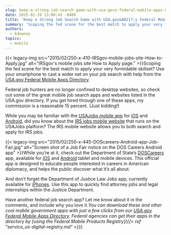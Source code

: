 ```yaml
---
slug: keep-a-strong-job-search-game-with-usa-govs-federal-mobile-apps-directory
date: 2015-02-26 13:00:43 -0400
title: 'Keep a Strong Job Search Game with USA.gov&#8217;s Federal Mobile Apps Directory'
summary: 'Scoping the fed scene for the best match to apply your very formidable skillset? Use your smartphone to cast a wider net on your job search with help from the USA.gov Federal Mobile Apps Directory. Federal job hunters are no longer confined to desktop websites, so check'
authors:
  - kdowney
topics:
  - mobile
---
```


{{< legacy-img src="2015/02/250-x-410-IRSgov-mobile-jobs-site-How-to-Apply.jpg" alt="IRSgov's mobile jobs site How to Apply page." >}}Scoping the fed scene for the best match to apply your very formidable skillset? Use your smartphone to cast a wider net on your job search with help from the [USA.gov Federal Mobile Apps Directory](http://www.usa.gov/mobileapps.shtml).

Federal job hunters are no longer confined to desktop websites, so check out some of the great mobile job search apps and websites listed in the USA.gov directory. If you get hired through one of these apps, my commission is a reasonable 15 percent. (Just kidding!)

While you may be familiar with the [USAJobs mobile app](https://help.usajobs.gov/index.php/Mobile_Apps) for [iOS](https://itunes.apple.com/us/app/iusajobs/id386297670?mt=8_) and [Android](https://play.google.com/store/apps/details?id=gov.iusajobs.dev.android&feature=search_result#?t=W10), did you know about the [IRS jobs mobile website](http://m.jobs.irs.gov/) that runs on the USAJobs platform? The IRS mobile website allows you to both search and apply for IRS jobs.

{{< legacy-img src="2015/02/250-x-445-DOScareers-Android-app-Job-Fair.jpg" alt="Screen shot of a Job Fair notice on the DOS Careers Android app" >}}While you’re at it, check out the Department of State’s [DOSCareers](http://careers.state.gov/apps) app, available for [iOS](https://itunes.apple.com/us/app/doscareers/id580287301?mt=8) and [Android](https://play.google.com/store/apps/details?id=com.metrostarsystems.fsc.android) tablet and mobile devices. This official app is designed to educate people interested in careers in American diplomacy, and helps the public discover what it’s all about.

And don’t forget the Department of Justice Law Jobs app, currently available for [iPhones](https://itunes.apple.com/us/app/doj-law-jobs/id905071111?mt=8). Use this app to quickly find attorney jobs and legal internships within the Justice Department.

Have another federal job search app? Let me know about it in the comments, and include why you love it._You can download these and other cool mobile government apps with just a few clicks from our [USA.gov Federal Mobile Apps Directory](http://www.usa.gov/mobileapps.shtml). Federal agencies can get their apps in the directory by [using the Federal Mobile Products Registry]({{< ref "service_us-digital-registry.md" >}})._
